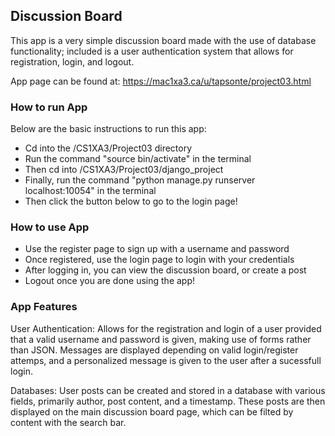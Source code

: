 ## Discussion Board

This app is a very simple discussion board made with the use of database functionality;
included is a user authentication system that allows for registration, login, and logout.

App page can be found at: https://mac1xa3.ca/u/tapsonte/project03.html

### How to run App 
  Below are the basic instructions to run this app:

  - Cd into the /CS1XA3/Project03 directory
  - Run the command "source bin/activate" in the terminal
  - Then cd into /CS1XA3/Project03/django_project
  - Finally, run the command "python manage.py runserver localhost:10054" in the terminal
  - Then click the button below to go to the login page!

### How to use App

  - Use the register page to sign up with a username and password
  - Once registered, use the login page to login with your credentials
  - After logging in, you can view the discussion board, or create a post
  - Logout once you are done using the app!

### App Features

  User Authentication: Allows for the registration and login of a user provided that a valid
                       username and password is given, making use of forms rather than JSON.
                       Messages are displayed depending on valid login/register attemps, and
                       a personalized message is given to the user after a sucessfull login.
  
  Databases: User posts can be created and stored in a database with various fields, primarily
             author, post content, and a timestamp. These posts are then displayed on the
             main discussion board page, which can be filted by content with the search bar.




